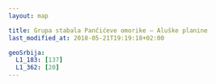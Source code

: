 ```yaml
---
layout: map

title: Grupa stabala Pančićeve omorike – Aluške planine
last_modified_at: 2018-05-21T19:19:18+02:00

geoSrbija:
  L1_183: [137]
  L1_362: [20]
---
```

